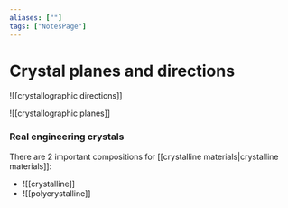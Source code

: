 ```yaml
---
aliases: [""]
tags: ["NotesPage"]
---
```


# Crystal planes and directions

![[crystallographic directions]]

![[crystallographic planes]]

### Real engineering crystals
There are 2 important compositions for [[crystalline materials|crystalline materials]]:
- ![[crystalline]]
- ![[polycrystalline]]